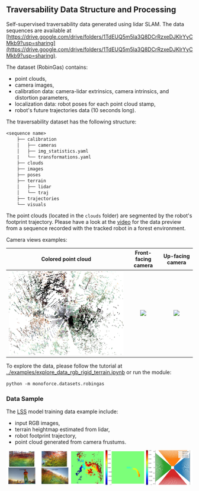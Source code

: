 ## Traversability Data Structure and Processing

Self-supervised traversability data generated using lidar SLAM.
The data sequences are available at 
[https://drive.google.com/drive/folders/1TdEUQ5m5la3Q8DCrRzxeDJKlrYyCMkb9?usp=sharing](https://drive.google.com/drive/folders/1TdEUQ5m5la3Q8DCrRzxeDJKlrYyCMkb9?usp=sharing).

The dataset (RobinGas) contains:
  - point clouds, 
  - camera images,
  - calibration data: camera-lidar extrinsics, camera intrinsics, and distortion parameters,
  - localization data: robot poses for each point cloud stamp,
  - robot's future trajectories data (10 seconds long).

The traversability dataset has the following structure:
```commandline
<sequence name>
    ├── calibration
    │   ├── cameras
    │   ├── img_statistics.yaml
    |   └── transformations.yaml
    ├── clouds
    ├── images
    ├── poses
    ├── terrain
    │   ├── lidar
    │   └── traj
    ├── trajectories
    └── visuals
```

The point clouds (located in the `clouds` folder) are segmented by the robot's footprint trajectory.
Please have a look at the
[video](https://drive.google.com/file/d/1CmLwgTUFmKrMXm5hG5n1Bz0XBZqLNifc/view?usp=drive_link)
for the data preview from a sequence recorded with the tracked robot in a forest environment.

Camera views examples:

Colored point cloud            |            Front-facing camera            |        Up-facing camera        
:-----------------------------:|:-----------------------------------------:|:------------------------------:
![](./imgs/rgb_cloud.png) | ![](./imgs/camera_fisheye_front.png) | ![](./imgs/camera_up.png)

To explore the data, please follow the tutorial
at [../examples/explore_data_rgb_rigid_terrain.ipynb](../examples/explore_data_rgb_rigid_terrain.ipynb)
or run the module:
```commandline
python -m monoforce.datasets.robingas
```

### Data Sample

The [LSS](https://github.com/nv-tlabs/lift-splat-shoot) model training data example include:
- input RGB images,
- terrain heightmap estimated from lidar,
- robot footprint trajectory,
- point cloud generated from camera frustums.

![](./imgs/lss_data.jpg)
